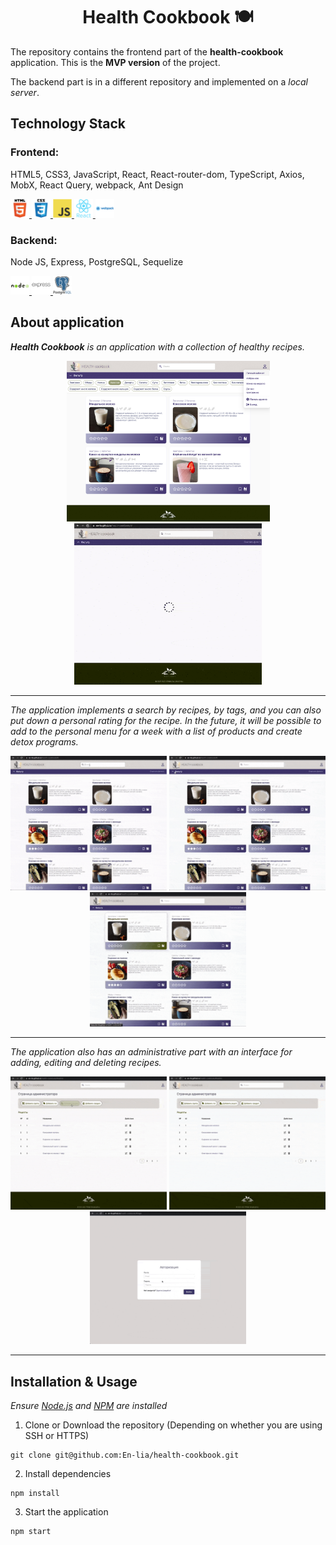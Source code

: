 <h1 align="center"> Health Cookbook 🍽 </h1> 

The repository contains the frontend part of the **health-cookbook** application. This is the **MVP version** of the project.

The backend part is in a different repository and implemented on a _local server_.

## Technology Stack
### Frontend:
HTML5, CSS3, JavaScript, React, React-router-dom, TypeScript, Axios, MobX, React Query, webpack, Ant Design

<a href="https://www.w3.org/html/" target="_blank" rel="noreferrer"> <img src="https://raw.githubusercontent.com/devicons/devicon/master/icons/html5/html5-original-wordmark.svg" alt="html5" width="30" height="30"/> </a>
<a href="https://www.w3schools.com/css/" target="_blank" rel="noreferrer"> <img src="https://raw.githubusercontent.com/devicons/devicon/master/icons/css3/css3-original-wordmark.svg" alt="css3" width="30" height="30"/> </a> 
<a href="https://developer.mozilla.org/en-US/docs/Web/JavaScript" target="_blank" rel="noreferrer"> <img src="https://raw.githubusercontent.com/devicons/devicon/master/icons/javascript/javascript-original.svg" alt="javascript" width="30" height="30"/> </a>
<a href="https://reactjs.org/" target="_blank" rel="noreferrer"> <img src="https://raw.githubusercontent.com/devicons/devicon/master/icons/react/react-original-wordmark.svg" alt="react" width="30" height="30"/> </a> 
<a href="https://webpack.js.org" target="_blank" rel="noreferrer"> <img src="https://raw.githubusercontent.com/devicons/devicon/d00d0969292a6569d45b06d3f350f463a0107b0d/icons/webpack/webpack-original-wordmark.svg" alt="webpack" width="30" height="30"/> </a>

### Backend:
Node JS, Express, PostgreSQL, Sequelize

<a href="https://nodejs.org" target="_blank" rel="noreferrer"> <img src="https://raw.githubusercontent.com/devicons/devicon/master/icons/nodejs/nodejs-original-wordmark.svg" alt="nodejs" width="30" height="30"/> </a>
<a href="https://expressjs.com" target="_blank" rel="noreferrer"> <img src="https://raw.githubusercontent.com/devicons/devicon/master/icons/express/express-original-wordmark.svg" alt="express" width="30" height="30"/> </a> 
<a href="https://www.postgresql.org" target="_blank" rel="noreferrer"> <img src="https://raw.githubusercontent.com/devicons/devicon/master/icons/postgresql/postgresql-original-wordmark.svg" alt="postgresql" width="30" height="30"/> </a> 


## About application

_**Health Cookbook** is an application with a collection of healthy recipes._

<div align="center">
<img width="325" alt="mainPage" src="public/images/mainPage.jpg"> </img>
<img width="300" alt="mainInterface" src="public/images/mainInterface.gif"> </img>
</div>

<hr>

_The application implements a search by recipes, by tags, and you can also put down a personal rating for the recipe.
In the future, it will be possible to add to the personal menu for a week with a list of products and create detox programs._

<div align="center">
<img width="250" alt="searchPanel" src="public/images/searchPanel.gif"> </img>
<img width="250" alt="searchByTags" src="public/images/searchByTags.gif"> </img>
<img width="250" alt="rating" src="public/images/rating.gif"> </img>
</div>

<hr>

_The application also has an administrative part with an interface for adding, editing and deleting recipes._

<div align="center">
<img width="250" alt="addingRecipe" src="public/images/addingRecipe.gif"> </img>
<img width="250" alt="adminModals" src="public/images/adminModals.gif"> </img>
<img width="250" alt="auth" src="public/images/auth.gif"> </img>
</div>

<hr>

## Installation & Usage

_Ensure [Node.js](https://nodejs.org/en/) and [NPM](https://www.npmjs.com/) are installed_

1. Clone or Download the repository (Depending on whether you are using SSH or HTTPS)

```
git clone git@github.com:En-lia/health-cookbook.git
```

2. Install dependencies

```
npm install
```

3. Start the application

```
npm start
```